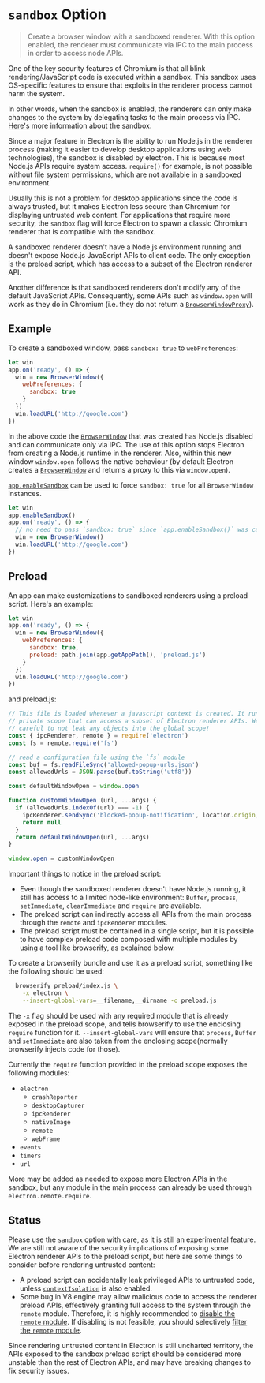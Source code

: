# `sandbox` Option

> Create a browser window with a sandboxed renderer. With this
option enabled, the renderer must communicate via IPC to the main process in order to access node APIs.

One of the key security features of Chromium is that all blink rendering/JavaScript
code is executed within a sandbox. This sandbox uses OS-specific features to ensure
that exploits in the renderer process cannot harm the system.

In other words, when the sandbox is enabled, the renderers can only make changes
to the system by delegating tasks to the main process via IPC.
[Here's](https://www.chromium.org/developers/design-documents/sandbox) more
information about the sandbox.

Since a major feature in Electron is the ability to run Node.js in the
renderer process (making it easier to develop desktop applications using web
technologies), the sandbox is disabled by electron. This is because
most Node.js APIs require system access. `require()` for example, is not
possible without file system permissions, which are not available in a sandboxed
environment.

Usually this is not a problem for desktop applications since the code is always
trusted, but it makes Electron less secure than Chromium for displaying
untrusted web content. For applications that require more security, the
`sandbox` flag will force Electron to spawn a classic Chromium renderer that is
compatible with the sandbox.

A sandboxed renderer doesn't have a Node.js environment running and doesn't
expose Node.js JavaScript APIs to client code. The only exception is the preload script,
which has access to a subset of the Electron renderer API.

Another difference is that sandboxed renderers don't modify any of the default
JavaScript APIs. Consequently, some APIs such as `window.open` will work as they
do in Chromium (i.e. they do not return a [`BrowserWindowProxy`](browser-window-proxy.md)).

## Example

To create a sandboxed window, pass `sandbox: true` to `webPreferences`:

```js
let win
app.on('ready', () => {
  win = new BrowserWindow({
    webPreferences: {
      sandbox: true
    }
  })
  win.loadURL('http://google.com')
})
```

In the above code the [`BrowserWindow`](browser-window.md) that was created has Node.js disabled and can communicate
only via IPC. The use of this option stops Electron from creating a Node.js runtime in the renderer. Also,
within this new window `window.open` follows the native behaviour (by default Electron creates a [`BrowserWindow`](browser-window.md)
and returns a proxy to this via `window.open`).

[`app.enableSandbox`](app.md#appenablesandbox-experimental) can be used to force `sandbox: true` for all `BrowserWindow` instances.

```js
let win
app.enableSandbox()
app.on('ready', () => {
  // no need to pass `sandbox: true` since `app.enableSandbox()` was called.
  win = new BrowserWindow()
  win.loadURL('http://google.com')
})
```

## Preload

An app can make customizations to sandboxed renderers using a preload script.
Here's an example:

```js
let win
app.on('ready', () => {
  win = new BrowserWindow({
    webPreferences: {
      sandbox: true,
      preload: path.join(app.getAppPath(), 'preload.js')
    }
  })
  win.loadURL('http://google.com')
})
```

and preload.js:

```js
// This file is loaded whenever a javascript context is created. It runs in a
// private scope that can access a subset of Electron renderer APIs. We must be
// careful to not leak any objects into the global scope!
const { ipcRenderer, remote } = require('electron')
const fs = remote.require('fs')

// read a configuration file using the `fs` module
const buf = fs.readFileSync('allowed-popup-urls.json')
const allowedUrls = JSON.parse(buf.toString('utf8'))

const defaultWindowOpen = window.open

function customWindowOpen (url, ...args) {
  if (allowedUrls.indexOf(url) === -1) {
    ipcRenderer.sendSync('blocked-popup-notification', location.origin, url)
    return null
  }
  return defaultWindowOpen(url, ...args)
}

window.open = customWindowOpen
```

Important things to notice in the preload script:

- Even though the sandboxed renderer doesn't have Node.js running, it still has
  access to a limited node-like environment: `Buffer`, `process`, `setImmediate`,
  `clearImmediate` and `require` are available.
- The preload script can indirectly access all APIs from the main process through the
  `remote` and `ipcRenderer` modules.
- The preload script must be contained in a single script, but it is possible to have
  complex preload code composed with multiple modules by using a tool like
  browserify, as explained below.

To create a browserify bundle and use it as a preload script, something like
the following should be used:

```sh
  browserify preload/index.js \
    -x electron \
    --insert-global-vars=__filename,__dirname -o preload.js
```

The `-x` flag should be used with any required module that is already exposed in
the preload scope, and tells browserify to use the enclosing `require` function
for it. `--insert-global-vars` will ensure that `process`, `Buffer` and
`setImmediate` are also taken from the enclosing scope(normally browserify
injects code for those).

Currently the `require` function provided in the preload scope exposes the
following modules:

- `electron`
  - `crashReporter`
  - `desktopCapturer`
  - `ipcRenderer`
  - `nativeImage`
  - `remote`
  - `webFrame`
- `events`
- `timers`
- `url`

More may be added as needed to expose more Electron APIs in the sandbox, but any
module in the main process can already be used through
`electron.remote.require`.

## Status

Please use the `sandbox` option with care, as it is still an experimental
feature. We are still not aware of the security implications of exposing some
Electron renderer APIs to the preload script, but here are some things to
consider before rendering untrusted content:

- A preload script can accidentally leak privileged APIs to untrusted code,
  unless [`contextIsolation`](../tutorial/security.md#3-enable-context-isolation-for-remote-content)
  is also enabled.
- Some bug in V8 engine may allow malicious code to access the renderer preload
  APIs, effectively granting full access to the system through the `remote`
  module. Therefore, it is highly recommended to
  [disable the `remote` module](../tutorial/security.md#15-disable-the-remote-module).
  If disabling is not feasible, you should selectively
  [filter the `remote` module](../tutorial/security.md#16-filter-the-remote-module).

Since rendering untrusted content in Electron is still uncharted territory,
the APIs exposed to the sandbox preload script should be considered more
unstable than the rest of Electron APIs, and may have breaking changes to fix
security issues.
